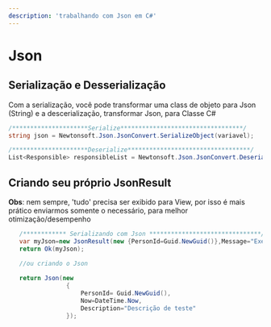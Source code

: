 ```yaml
---
description: 'trabalhando com Json em C#'
---
```


# Json

## Serialização e Desserialização  

Com a serialização, você pode transformar uma class de objeto para Json \(String\) e a descerialização, transformar Json, para Classe C\#

```csharp
/*********************Serialize**********************************/
string json = Newtonsoft.Json.JsonConvert.SerializeObject(variavel);

/*********************Deserialize**********************************/
List<Responsible> responsibleList = Newtonsoft.Json.JsonConvert.DeserializeObject<List<Responsible>>(json);


```

## Criando seu próprio JsonResult 

**Obs**: nem sempre, 'tudo' precisa ser exibido para View, por isso é mais prático enviarmos somente o necessário, para melhor otimização/desempenho  

```csharp
   /************ Serializando com Json *******************************/
   var myJson=new JsonResult(new {PersonId=Guid.NewGuid()},Message="Exemplo")
   return Ok(myJson);

   //ou criando o Json
   
   return Json(new
                {
                    PersonId= Guid.NewGuid(),
                    Now=DateTime.Now,
                    Description="Descrição de teste"
                });
```

